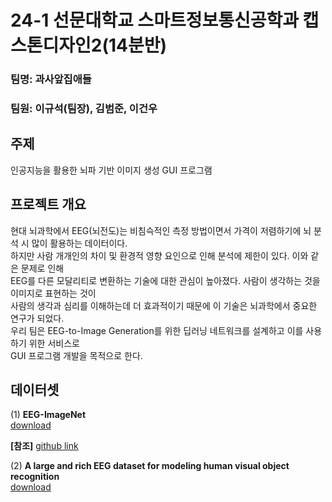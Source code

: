# 24-1 선문대학교 스마트정보통신공학과 캡스톤디자인2(14분반)</br>
### 팀명: 과사앞집애들</br>

### 팀원: 이규석(팀장), 김범준, 이건우</br>

## 주제<br>
인공지능을 활용한 뇌파 기반 이미지 생성 GUI 프로그램<br>

## 프로젝트 개요</br>
현대 뇌과학에서 EEG(뇌전도)는 비침슥적인 측정 방법이면서 가격이 저렴하기에 뇌 분석 시 많이 활용하는 데이터이다.</br>
하지만 사람 개개인의 차이 및 환경적 영향 요인으로 인해 분석에 제한이 있다. 이와 같은 문제로 인해</br>
EEG를 다른 모달리티로 변환하는 기술에 대한 관심이 높아졌다. 사람이 생각하는 것을 이미지로 표현하는 것이</br>
사람의 생각과 심리를 이해하는데 더 효과적이기 때문에 이 기술은 뇌과학에서 중요한 연구가 되었다.</br>
우리 팀은 EEG-to-Image Generation를 위한 딥러닝 네트워크를 설계하고 이를 사용하기 위한 서비스로</br>
GUI 프로그램 개발을 목적으로 한다.


## 데이터셋<br>
(1) **EEG-ImageNet**</br>
[download](https://drive.google.com/drive/u/0/folders/1Nmoj1Qg3TkLtHvfp3ypKfPAiQZgBQcLJ)</br>

**[참조]** [github link](https://github.com/perceivelab/eeg_visual_classification)

(2) **A large and rich EEG dataset for modeling human visual object recognition**</br>
[download](https://osf.io/3jk45/)
